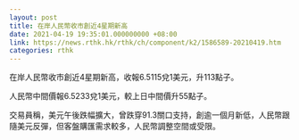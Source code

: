 ```yaml
---
layout: post
title: 在岸人民幣收市創近4星期新高
date: 2021-04-19 19:35:01.000000000 +08:00
link: https://news.rthk.hk/rthk/ch/component/k2/1586589-20210419.htm
categories: rthk
---
```


在岸人民幣收市創近4星期新高，收報6.5115兌1美元，升113點子。

人民幣中間價報6.5233兌1美元，較上日中間價升55點子。

交易員稱，美元午後跌幅擴大，曾跌穿91.3關口支持，創逾一個月新低，人民幣跟隨美元反彈，但客盤購匯需求較多，人民幣調整空間或受限。
